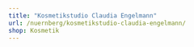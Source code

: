 ```yaml
---
title: "Kosmetikstudio Claudia Engelmann"
url: /nuernberg/kosmetikstudio-claudia-engelmann/
shop: Kosmetik
---
```

